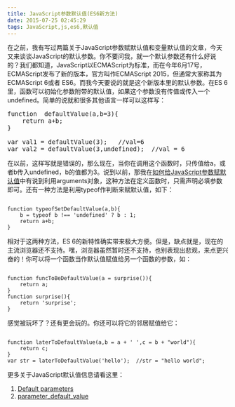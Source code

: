 ```yaml
---
title: JavaScript参数默认值(ES6新方法)
date: 2015-07-25 02:45:29
tags: JavaScript,js,es6,默认值
---
```


在之前，我有写过两篇关于JavaScript参数赋默认值和变量默认值的文章，今天又来谈谈JavaScript的默认参数。你不要问我，就一个默认参数还有什么好说的？我们都知道，JavaScript以ECMAScript为标准，而在今年6月17号，ECMAScript发布了新的版本，官方叫作ECMAScript 2015，但通常大家称其为ECMAScript 6或者 ES6。而我今天要说的就是这个新版本里的默认参数。在ES 6里，函数可以初始化参数附带的默认值，如果这个参数没有传值或传入一个undefined。简单的说就和很多其他语言一样可以这样写：

<pre lang="javascript">
function  defaultValue(a,b=3){
    return a+b;
}

var val1 = defaultValue(3);   //val=6
var val2 = defaultValue(3,undefined);  //val = 6
</pre>

在以前，这样写就是错误的，那么现在，当你在调用这个函数时，只传值给a，或者b传入undefined，b的值都为3。说到以前，那我在[如何给JavaScript参数赋默认值][1]中有说到利用arguments对象，这种方法在定义函数时，只需声明必填参数即可。还有一种方法是利用typeof作判断来赋默认值，如下：

<code lang="javascript">
function typeofSetDefaultValue(a,b){
    b = typeof b !== 'undefined' ? b : 1;
    return a+b;
}
</code>

相对于这两种方法，ES 6的新特性确实带来极大方便。但是，缺点就是，现在的主流浏览器还不支持。嘿，浏览器虽然暂时还不支持，也别表现出悲观，来点更兴奋的！你可以将一个函数当作默认值赋值给另一个函数的参数，如：

<code lang="javascript">
function funcToBeDefaultValue(a = surprise()){
    return a;
}
function surprise(){
    return 'surprise';
}
</code>

感觉被玩坏了？还有更会玩的。你还可以将它的邻居赋值给它：

<code lang="javascript">
function laterToDefaultValue(a,b = a + ' ',c = b + "world"){
    return c;
}
var str = laterToDefaultValue('hello');  //str = "hello world";
</code>

更多关于JavaScript默认值信息请看这里：

 1. [Default parameters][2]
 2. [parameter_default_value][3]


  [1]: /2015/05/10/%E5%A6%82%E4%BD%95%E7%BB%99JavaScript%E4%B8%AD%E5%87%BD%E6%95%B0%E7%9A%84%E5%8F%82%E6%95%B0%E6%B7%BB%E5%8A%A0%E9%BB%98%E8%AE%A4%E5%80%BC/
  [2]: https://developer.mozilla.org/en-US/docs/Web/JavaScript/Reference/Functions/Default_parameters
  [3]: http://wiki.ecmascript.org/doku.php?id=harmony:parameter_default_values
